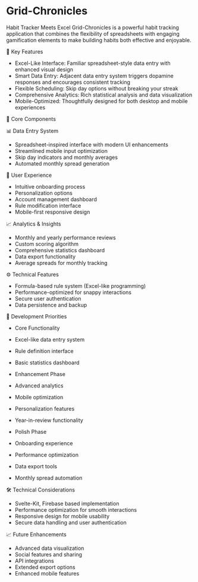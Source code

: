 # Grid-Chronicles
Habit Tracker Meets Excel
Grid-Chronicles is a powerful habit tracking application that combines the flexibility of spreadsheets with engaging gamification elements to make building habits both effective and enjoyable.

🚀 Key Features
- Excel-Like Interface: Familiar spreadsheet-style data entry with enhanced visual design
- Smart Data Entry: Adjacent data entry system triggers dopamine responses and encourages consistent tracking
- Flexible Scheduling: Skip day options without breaking your streak
- Comprehensive Analytics: Rich statistical analysis and data visualization
- Mobile-Optimized: Thoughtfully designed for both desktop and mobile experiences

🎯 Core Components

📊 Data Entry System
 - Spreadsheet-inspired interface with modern UI enhancements
 - Streamlined mobile input optimization
 - Skip day indicators and monthly averages
 - Automated monthly spread generation

📱 User Experience
  - Intuitive onboarding process
  - Personalization options
  - Account management dashboard
  - Rule modification interface
  - Mobile-first responsive design

📈 Analytics & Insights
 - Monthly and yearly performance reviews
 - Custom scoring algorithm
 - Comprehensive statistics dashboard
 - Data export functionality
 - Average spreads for monthly tracking

⚙️ Technical Features
 - Formula-based rule system (Excel-like programming)
 - Performance-optimized for snappy interactions
 - Secure user authentication
 - Data persistence and backup

🔄 Development Priorities

- Core Functionality
 - Excel-like data entry system
 - Rule definition interface
 - Basic statistics dashboard

- Enhancement Phase
 - Advanced analytics
 - Mobile optimization
 - Personalization features
 - Year-in-review functionality

- Polish Phase
 - Onboarding experience
 - Performance optimization
 - Data export tools
 - Monthly spread automation

🛠️ Technical Considerations
- Svelte-Kit, Firebase based implementation
- Performance optimization for smooth interactions
- Responsive design for mobile usability
- Secure data handling and user authentication

📈 Future Enhancements
- Advanced data visualization
- Social features and sharing
- API integrations
- Extended export options
- Enhanced mobile features
